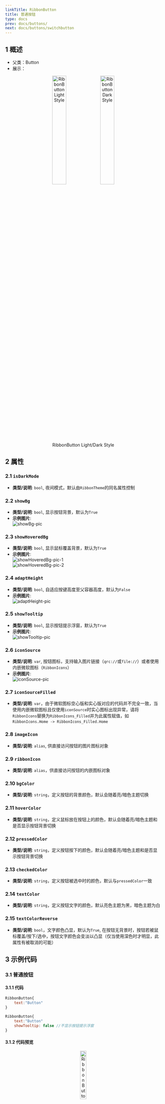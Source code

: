```yaml
---
linkTitle: RibbonButton
title: 普通按钮
type: docs
prev: docs/buttons/
next: docs/buttons/switchbutton
---
```


## 1 概述
+ 父类：Button
+ 展示：
<div align="center">
    <div align="center">
        <img src=" /imgs/RibbonButton/RB-light.png" alt="RibbonButton Light Style" style="width:30%; height:auto;">
        <img src=" /imgs/RibbonButton/RB-dark.png" alt="RibbonButton Dark Style" style="width:30%; height:auto;">
    </div>
    <p align="center">RibbonButton Light/Dark Style</p>
</div>

## 2 属性
### 2.1 `isDarkMode`
- **类型/说明**: `bool`, 夜间模式，默认由`RibbonTheme`的同名属性控制
### 2.2 `showBg`
- **类型/说明**: `bool`, 显示按钮背景，默认为`True`
- **示例图片**:  
  ![showBg-pic](/imgs/RibbonButton/RB-showBg.png)
### 2.3 `showHoveredBg`
- **类型/说明**: `bool`, 显示鼠标覆盖背景，默认为`True`
- **示例图片**:  
  ![showHoveredBg-pic-1](/imgs/RibbonButton/RB-showHoveredBg-1.png)  
  ![showHoveredBg-pic-2](/imgs/RibbonButton/RB-showHoveredBg-2.png)
### 2.4 `adaptHeight`
- **类型/说明**: `bool`, 自适应按键高度至父容器高度，默认为`False`
- **示例图片**:  
  ![adaptHeight-pic](/imgs/RibbonButton/RB-adaptHeight.png)
### 2.5 `showTooltip`
- **类型/说明**: `bool`, 显示按钮提示浮窗，默认为`True`
- **示例图片**:  
  ![showTooltip-pic](/imgs/RibbonButton/RB-showTooltip.png)
### 2.6 `iconSource`
- **类型/说明**: `var`, 按钮图标，支持输入图片链接（`qrc://`或`file://`）或者使用内嵌微软图标（`RibbonIcons`）
- **示例图片**:  
  ![iconSource-pic](/imgs/RibbonButton/RB-iconSource.png)
### 2.7 `iconSourceFilled`
- **类型/说明**: `var`，由于微软图标空心版和实心版对应的代码并不完全一致，当使用内嵌微软图标且仅使用`iconSource`时实心图标出现异常，请将`RibbonIcons`替换为`RibbonIcons_Filled`并为此属性赋值，如`RibbonIcons.Home -> RibbonIcons_Filled.Home`
### 2.8 `imageIcon`
- **类型/说明**: `alias`, 供直接访问按钮的图片图标对象
### 2.9 `ribbonIcon`
- **类型/说明**: `alias`，供直接访问按钮的内嵌图标对象
### 2.10 `bgColor`
- **类型/说明**: `string`，定义按钮的背景颜色，默认会随着亮/暗色主题切换
### 2.11 `hoverColor`
- **类型/说明**: `string`，定义鼠标放在按钮上的颜色，默认会随着亮/暗色主题和是否显示按钮背景切换
### 2.12 `pressedColor`
- **类型/说明**: `string`，定义按钮按下的颜色，默认会随着亮/暗色主题和是否显示按钮背景切换
### 2.13 `checkedColor`
- **类型/说明**: `string`，定义按钮被选中时的颜色，默认与`pressedColor`一致
### 2.14 `textColor`
- **类型/说明**: `string`，定义按钮文字的颜色，默认亮色主题为黑，暗色主题为白
### 2.15 `textColorReverse`
- **类型/说明**: `bool`，文字颜色凸显，默认为`True`, 在按钮无背景时，按钮若被鼠标覆盖/按下/选中，按钮文字颜色会变淡以凸显（仅当使用深色时才明显，此属性有被取消的可能）

## 3 示例代码
### 3.1 普通按钮
#### 3.1.1 代码
```qml
RibbonButton{
    text:"Button"
}

RibbonButton{
    text:"Button"
    showTooltip: false //不显示按钮提示浮窗
}
```
#### 3.1.2 代码预览
<div align="center">
    <div align="center">
        <img src=" /imgs/RibbonButton/RB-basicBtn.png" alt="RibbonButton Light Style" style="width:20%; height:auto;">
    </div>
    <p align="center">Basic button</p>
</div>

### 3.2 带图标的普通按钮
#### 3.2.1 代码
```qml
RibbonButton{
    text:"Button"
    iconSource: RibbonIcons.Accessibility
}

RibbonButton{
    text:"Button"
    showBg:false // 不显示背景
    iconSource: RibbonIcons.Beaker
    checkable: true // 可被选中
}
```
#### 3.2.2 代码预览
<div align="center">
    <div align="center">
        <img src=" /imgs/RibbonButton/RB-basicBtnWithIcon.png" alt="RibbonButton Light Style" style="width:30%; height:auto;">
    </div>
    <p align="center">Basic button with icon</p>
</div>

### 3.3 图标按钮
#### 3.3.1 代码
```qml
RibbonButton{
    showBg:false // 不显示背景
    iconSource: RibbonIcons.Badge
    iconSourceFilled: RibbonIcons_Filled.Badge // 定义实心图标
    checkable: true // 可被选中
    tipText: "Button" // 提示信息文本
}
RibbonButton{
    showBg:false
    iconSource: RibbonIcons.Clock
    iconSourceFilled: RibbonIcons_Filled.Clock
    tipText: "Button"
}
RibbonButton{
    showBg:false
    iconSource: RibbonIcons.Board
    iconSourceFilled: RibbonIcons_Filled.Board
    checkable: true
    tipText: "Button"
    showTooltip: false // 不显示提示信息
}
```
#### 3.3.2 代码预览
<div align="center">
    <div align="center">
        <img src=" /imgs/RibbonButton/RB-iconBtn.png" alt="RibbonButton Light Style" style="width:5%; height:auto;">
    </div>
    <p align="center">Icon button</p>
</div>
